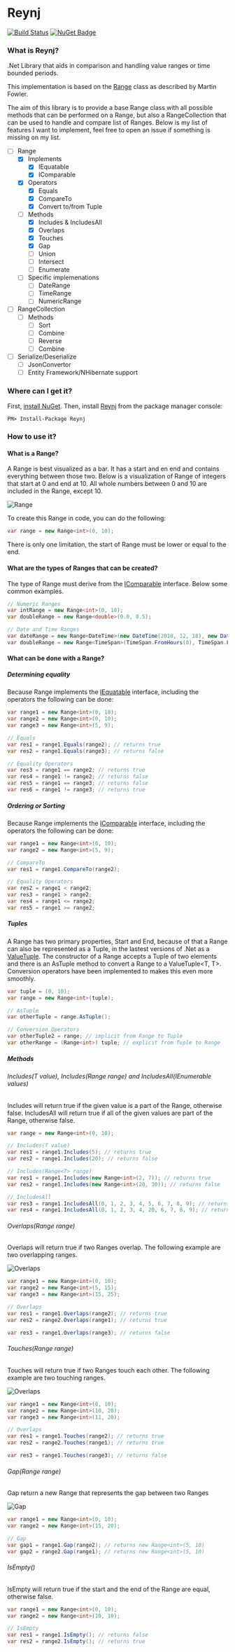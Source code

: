 # Reynj

[![Build Status](https://dev.azure.com/reynj/reynj/_apis/build/status/reynj.reynj?branchName=master)](https://dev.azure.com/reynj/reynj/_build/latest?definitionId=1?branchName=master)
[![NuGet Badge](https://buildstats.info/nuget/Reynj?includePreReleases=false)](https://www.nuget.org/packages/Reynj)

### What is Reynj?

.Net Library that aids in comparison and handling value ranges or time bounded periods.

This implementation is based on the [Range](https://martinfowler.com/eaaDev/Range.html "Martin Fowler Range") class as described by Martin Fowler.

The aim of this library is to provide a base Range class with all possible methods that can be performed on a Range, but also a RangeCollection that can be used to handle and compare list of Ranges.
Below is my list of features I want to implement, feel free to open an issue if something is missing on my list.

- [ ] Range
  - [x] Implements
    - [x] IEquatable
	- [x] IComparable
  - [x] Operators
     - [x] Equals
	 - [x] CompareTo
	 - [x] Convert to/from Tuple
  - [ ] Methods
    - [x] Includes & IncludesAll
	- [x] Overlaps
	- [x] Touches
    - [x] Gap
    - [ ] Union
    - [ ] Intersect
	- [ ] Enumerate
  - [ ] Specific implemenations 
    - [ ] DateRange
    - [ ] TimeRange
    - [ ] NumericRange
- [ ] RangeCollection
  - [ ] Methods
    - [ ] Sort
    - [ ] Combine
	- [ ] Reverse
	- [ ] Combine
- [ ] Serialize/Deserialize
  - [ ] JsonConvertor
  - [ ] Entity Framework/NHibernate support

### Where can I get it?

First, [install NuGet](http://docs.nuget.org/docs/start-here/installing-nuget). Then, install [Reynj](https://www.nuget.org/packages/Reynj/) from the package manager console:

```
PM> Install-Package Reynj
```

### How to use it?
#### What is a Range?
A Range is best visualized as a bar. It has a start and en end and contains everything between those two. Below is a visualization of Range of integers that start at 0 and end at 10. All whole numbers between 0 and 10 are included in the Range, except 10.

[//]: # (Mermaid: https://mermaidjs.github.io/mermaid-live-editor/#/edit/eyJjb2RlIjoiZ2FudHRcbiAgICBkYXRlRm9ybWF0ICBZWVlZLU1NLURELkhIXG4gICAgYXhpc0Zvcm1hdCAlLUhcbiAgICB0aXRsZSBSYW5nZTxpbnQ-XG4gICAgXG4gICAgUmFuZ2VbMCwxMF0gICAgICAgICAgIDogMjAxOC0wMS0wMS4wMCwgMTBoIiwibWVybWFpZCI6eyJ0aGVtZSI6ImRlZmF1bHQifX0)
![Range<int>](https://mermaid.now.sh//?q=gantt%0A%20%20%20%20dateFormat%20%20YYYY-MM-DD.HH%0A%20%20%20%20axisFormat%20%25-H%0A%20%20%20%20title%20Range%3Cint%3E%0A%20%20%20%20%0A%20%20%20%20Range%5B0%2C10%5D%20%20%20%20%20%20%20%20%20%20%20%3A%202018-01-01.00%2C%2010h)

To create this Range in code, you can do the following:

```c#
var range = new Range<int>(0, 10);
```

There is only one limitation, the start of Range must be lower or equal to the end.

#### What are the types of Ranges that can be created?
The type of Range must derive from the [IComparable<T>](https://docs.microsoft.com/en-us/dotnet/api/system.icomparable-1?view=netcore-2.2) interface. Below some common examples.
  
```c#
// Numeric Ranges
var intRange = new Range<int>(0, 10);
var doubleRange = new Range<double>(0.0, 0.5);

// Date and Time Ranges
var dateRange = new Range<DateTime>(new DateTime(2018, 12, 18), new DateTime(2018, 12, 25));
var doubleRange = new Range<TimeSpan>(TimeSpan.FromHours(0), TimeSpan.FromHours(6));
```

#### What can be done with a Range?
##### Determining equality
Because Range<T> implements the [IEquatable<T>](https://docs.microsoft.com/en-us/dotnet/api/system.iequatable-1?view=netcore-2.2) interface, including the operators the following can be done:
  
```c#
var range1 = new Range<int>(0, 10);
var range2 = new Range<int>(0, 10);
var range3 = new Range<int>(5, 9);

// Equals
var res1 = range1.Equals(range2); // returns true
var res2 = range1.Equals(range3); // returns false

// Equality Operators
var res3 = range1 == range2; // returns true
var res4 = range1 != range2; // returns false
var res5 = range1 == range3; // returns false
var res6 = range1 != range3; // returns true
```

##### Ordering or Sorting
Because Range<T> implements the [IComparable<T>](https://docs.microsoft.com/en-us/dotnet/api/system.icomparable-1?view=netcore-2.2) interface, including the operators the following can be done:
  
```c#
var range1 = new Range<int>(0, 10);
var range2 = new Range<int>(5, 9);

// CompareTo
var res1 = range1.CompareTo(range2);

// Equality Operators
var res2 = range1 < range2;
var res3 = range1 > range2;
var res4 = range1 <= range2;
var res5 = range1 >= range2;
```

##### Tuples
A Range<T> has two primary properties, Start and End, because of that a Range<T> can also be represented as a Tuple, in the lastest versions of .Net as a [ValueTuple](https://docs.microsoft.com/en-us/dotnet/api/system.valuetuple?view=netcore-2.2).
The constructor of a Range<T> accepts a Tuple of two elements and there is an AsTuple method to convert a Range<T> to a ValueTuple<T, T>.
Conversion operators have been implemented to makes this even more smoothly.

```c#
var tuple = (0, 10);
var range = new Range<int>(tuple);

// AsTuple
var otherTuple = range.AsTuple();

// Conversion Operators
var otherTuple2 = range; // implicit from Range to Tuple
var otherRange = (Range<int>) tuple; // explicit from Tuple to Range

```

##### Methods
###### Includes(T value), Includes(Range<T> range) and IncludesAll(IEnumerable<T> values)
Includes will return true if the given value is a part of the Range, otherwise false.
IncludesAll will return true if all of the given values are part of the Range, otherwise false.

```c#
var range = new Range<int>(0, 10);

// Includes(T value)
var res1 = range1.Includes(5); // returns true
var res2 = range1.Includes(20); // returns false

// Includes(Range<T> range)
var res1 = range1.Includes(new Range<int>(2, 7)); // returns true
var res2 = range1.Includes(new Range<int>(20, 30)); // returns false

// IncludesAll
var res3 = range1.IncludesAll(0, 1, 2, 3, 4, 5, 6, 7, 8, 9); // returns true
var res4 = range1.IncludesAll(0, 1, 2, 3, 4, 20, 6, 7, 8, 9); // returns false
```

###### Overlaps(Range<T> range)
Overlaps will return true if two Ranges overlap. The following example are two overlapping ranges.

[//]: # (Mermaid: https://mermaidjs.github.io/mermaid-live-editor/#/edit/eyJjb2RlIjoiZ2FudHRcbiAgICBkYXRlRm9ybWF0ICBZWVlZLU1NLURELkhIXG4gICAgYXhpc0Zvcm1hdCAlLUhcbiAgICB0aXRsZSBPdmVybGFwc1xuICAgIFxuICAgIFJhbmdlWzAsMTBdICAgICAgICAgICA6IDIwMTgtMDEtMDEuMDAsIDEwaFxuICAgIFJhbmdlWzUsMTVdICAgICAgICAgICA6IGFjdGl2ZSwgMjAxOC0wMS0wMS4wNSwgMTBoIiwibWVybWFpZCI6eyJ0aGVtZSI6ImRlZmF1bHQifX0)
![Overlaps](https://mermaid.now.sh//?q=gantt%0A%20%20%20%20dateFormat%20%20YYYY-MM-DD.HH%0A%20%20%20%20axisFormat%20%25-H%0A%20%20%20%20title%20Overlaps%0A%20%20%20%20%0A%20%20%20%20Range%5B0%2C10%5D%20%20%20%20%20%20%20%20%20%20%20%3A%202018-01-01.00%2C%2010h%0A%20%20%20%20Range%5B5%2C15%5D%20%20%20%20%20%20%20%20%20%20%20%3A%20active%2C%202018-01-01.05%2C%2010h)

```c#
var range1 = new Range<int>(0, 10);
var range2 = new Range<int>(5, 15);
var range3 = new Range<int>(15, 25);

// Overlaps
var res1 = range1.Overlaps(range2); // returns true
var res2 = range2.Overlaps(range1); // returns true

var res3 = range1.Overlaps(range3); // returns false
```

###### Touches(Range<T> range)
Touches will return true if two Ranges touch each other. The following example are two touching ranges.

[//]: # (Mermaid: https://mermaidjs.github.io/mermaid-live-editor/#/edit/eyJjb2RlIjoiZ2FudHRcbiAgICBkYXRlRm9ybWF0ICBZWVlZLU1NLURELkhIXG4gICAgYXhpc0Zvcm1hdCAlLUhcbiAgICB0aXRsZSBUb3VjaGVzXG4gICAgXG4gICAgUmFuZ2VbMCw1XSAgICAgICAgICAgOiAyMDE4LTAxLTAxLjAwLCA1aFxuICAgIFJhbmdlWzUsMTBdICAgICAgIDogMjAxOC0wMS0wMS4wNSwgNWgiLCJtZXJtYWlkIjp7InRoZW1lIjoiZGVmYXVsdCJ9fQ)
![Overlaps](https://mermaid.now.sh//?q=gantt%0A%20%20%20%20dateFormat%20%20YYYY-MM-DD.HH%0A%20%20%20%20axisFormat%20%25-H%0A%20%20%20%20title%20Touches%0A%20%20%20%20%0A%20%20%20%20Range%5B0%2C5%5D%20%20%20%20%20%20%20%20%20%20%20%3A%202018-01-01.00%2C%205h%0A%20%20%20%20Range%5B5%2C10%5D%20%20%20%20%20%20%20%3A%202018-01-01.05%2C%205h)

```c#
var range1 = new Range<int>(0, 10);
var range2 = new Range<int>(10, 20);
var range3 = new Range<int>(11, 20);

// Overlaps
var res1 = range1.Touches(range2); // returns true
var res2 = range2.Touches(range1); // returns true

var res3 = range1.Touches(range3); // returns false
```

###### Gap(Range<T> range)
Gap return a new Range that represents the gap between two Ranges

[//]: # (Mermaid: https://mermaidjs.github.io/mermaid-live-editor/#/edit/eyJjb2RlIjoiZ2FudHRcbiAgICBkYXRlRm9ybWF0ICBZWVlZLU1NLURELkhIXG4gICAgYXhpc0Zvcm1hdCAlLUhcbiAgICB0aXRsZSBHYXBcbiAgICBcbiAgICBzZWN0aW9uIFJhbmdlc1xuICAgIFJhbmdlWzAsNV0gICAgICAgICAgIDogMjAxOC0wMS0wMS4wMCwgNWhcbiAgICBSYW5nZVsxMCwxNV0gICAgICAgOiAyMDE4LTAxLTAxLjEwLCA1aFxuXG4gICAgc2VjdGlvbiBHYXBcbiAgICBSYW5nZVs1LDEwXSAgICAgICAgICAgOiBhY3RpdmUsIDIwMTgtMDEtMDEuMDUsIDVoIiwibWVybWFpZCI6eyJ0aGVtZSI6ImRlZmF1bHQifX0)
![Gap](https://mermaid.now.sh//?q=https%3A%2F%2Fmermaidjs.github.io%2Fmermaid-live-editor%2F%23%2Fedit%2FeyJjb2RlIjoiZ2FudHRcbiAgICBkYXRlRm9ybWF0ICBZWVlZLU1NLURELkhIXG4gICAgYXhpc0Zvcm1hdCAlLUhcbiAgICB0aXRsZSBHYXBcbiAgICBcbiAgICBzZWN0aW9uIFJhbmdlc1xuICAgIFJhbmdlWzAsNV0gICAgICAgICAgIDogMjAxOC0wMS0wMS4wMCwgNWhcbiAgICBSYW5nZVsxMCwxNV0gICAgICAgOiAyMDE4LTAxLTAxLjEwLCA1aFxuXG4gICAgc2VjdGlvbiBHYXBcbiAgICBSYW5nZVs1LDEwXSAgICAgICAgICAgOiBhY3RpdmUsIDIwMTgtMDEtMDEuMDUsIDVoIiwibWVybWFpZCI6eyJ0aGVtZSI6ImRlZmF1bHQifX0)

```c#
var range1 = new Range<int>(0, 10);
var range2 = new Range<int>(15, 20);

// Gap
var gap1 = range1.Gap(range2); // returns new Range<int>(5, 10)
var gap2 = range2.Gap(range1); // returns new Range<int>(5, 10)
```

###### IsEmpty()
IsEmpty will return true if the start and the end of the Range are equal, otherwise false.

```c#
var range1 = new Range<int>(0, 10);
var range2 = new Range<int>(10, 10);

// IsEmpty
var res1 = range1.IsEmpty(); // returns false
var res2 = range2.IsEmpty(); // returns true
```